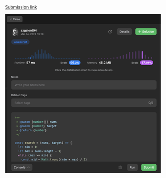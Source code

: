 [Submission link](https://leetcode.com/problems/binary-search/solutions/3255659/fast-solution-in-javascript/)

![image info](./screen.png)

